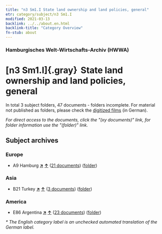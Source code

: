 ```yaml
---
title: "n3 Sm1.I State land ownership and land policies, general"
etr: category/subject/n3 Sm1.I
modified: 2021-03-13
backlink: ../../about.en.html
backlink-title: "Category Overview"
fn-stub: about
---
```


### Hamburgisches Welt-Wirtschafts-Archiv (HWWA)
# [n3 Sm1.I]{.gray}&#8201; State land ownership and land policies, general&#160; 





In total 3 subject folders, 47 documents - folders incomplete.
For material not published as folders, please check the [digitized films](/film/h1_sh) (in German).

_For direct access to the documents, click the "(xy documents)" link, for folder information use the "(folder)" link._

## Subject archives



### Europe

- A9 Hamburg [**&nearr;**](../../../geo/i/140905/about.en.html "Hamburg (all folders)") [**&uarr;**](../../../geo/about.en.html#A9 "Country category system") (<a href="https://pm20.zbw.eu/dfgview/sh/140905,145028" title="about: Hamburg : State land ownership and land policies, general" target="_blank">21 documents</a>) ([folder](../../../../folder/sh/1409xx/140905/1450xx/145028/about.en.html))

### Asia

- B21 Turkey [**&nearr;**](../../../geo/i/141111/about.en.html "Turkey (all folders)") [**&uarr;**](../../../geo/about.en.html#B21 "Country category system") (<a href="https://pm20.zbw.eu/dfgview/sh/141111,145028" title="about: Turkey : State land ownership and land policies, general" target="_blank">3 documents</a>) ([folder](../../../../folder/sh/1411xx/141111/1450xx/145028/about.en.html))

### America

- E86 Argentina [**&nearr;**](../../../geo/i/141692/about.en.html "Argentina (all folders)") [**&uarr;**](../../../geo/about.en.html#E86 "Country category system") (<a href="https://pm20.zbw.eu/dfgview/sh/141692,145028" title="about: Argentina : State land ownership and land policies, general" target="_blank">23 documents</a>) ([folder](../../../../folder/sh/1416xx/141692/1450xx/145028/about.en.html))


_* The English category label is an unchecked automated translation of the German label._

